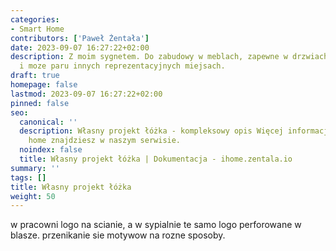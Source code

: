 ```yaml
---
categories:
- Smart Home
contributors: ['Paweł Żentała']
date: 2023-09-07 16:27:22+02:00
description: Z moim sygnetem. Do zabudowy w meblach, zapewne w drzwiach garderoby
  i moze paru innych reprezentacyjnych miejsach.
draft: true
homepage: false
lastmod: 2023-09-07 16:27:22+02:00
pinned: false
seo:
  canonical: ''
  description: Własny projekt łóżka - kompleksowy opis Więcej informacji na smart
    home znajdziesz w naszym serwisie.
  noindex: false
  title: Własny projekt łóżka | Dokumentacja - ihome.zentala.io
summary: ''
tags: []
title: Własny projekt łóżka
weight: 50
---
```



w pracowni logo na scianie, a w sypialnie te samo logo perforowane w blasze. przenikanie sie motywow na rozne sposoby.
